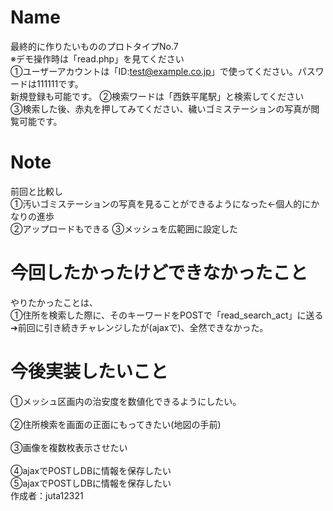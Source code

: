 # Name
最終的に作りたいもののプロトタイプNo.7<br>
※デモ操作時は「read.php」を見てください<br>
①ユーザーアカウントは「ID:test@example.co.jp」で使ってください。パスワードは111111です。<br>
新規登録も可能です。
②検索ワードは「西鉄平尾駅」と検索してください<br> 
③検索した後、赤丸を押してみてください、穢いゴミステーションの写真が閲覧可能です。

# Note
前回と比較し<br>
①汚いゴミステーションの写真を見ることができるようになった←個人的にかなりの進歩<br>
②アップロードもできる
③メッシュを広範囲に設定した<br>

# 今回したかったけどできなかったこと
やりたかったことは、<br>
①住所を検索した際に、そのキーワードをPOSTで「read_search_act」に送る<br>
➔前回に引き続きチャレンジしたが(ajaxで)、全然できなかった。


# 今後実装したいこと
①メッシュ区画内の治安度を数値化できるようにしたい。<br>
<br>
②住所検索を画面の正面にもってきたい(地図の手前)<br>
<br>
③画像を複数枚表示させたい<br>
<br>
④ajaxでPOSTしDBに情報を保存したい
<br>
⑤ajaxでPOSTしDBに情報を保存したい
<br>
作成者：juta12321

